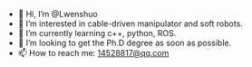 - 👋 Hi, I’m @Lwenshuo
- 👀 I’m interested in cable-driven manipulator and soft robots.
- 🌱 I’m currently learning c++, python, ROS.
- 💞️ I’m looking to get the Ph.D degree as soon as possible.
- 📫 How to reach me: 14528817@qq.com

<!---
Lwenshuo/Lwenshuo is a ✨ special ✨ repository because its `README.md` (this file) appears on your GitHub profile.
You can click the Preview link to take a look at your changes.
--->
